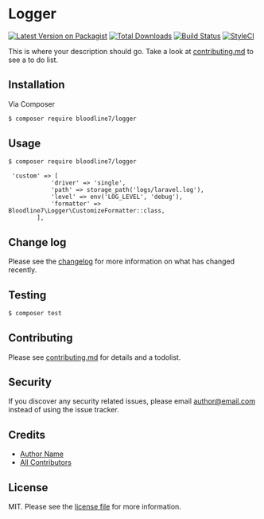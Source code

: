 # Logger

[![Latest Version on Packagist][ico-version]][link-packagist]
[![Total Downloads][ico-downloads]][link-downloads]
[![Build Status][ico-travis]][link-travis]
[![StyleCI][ico-styleci]][link-styleci]

This is where your description should go. Take a look at [contributing.md](contributing.md) to see a to do list.

## Installation

Via Composer

``` bash
$ composer require bloodline7/logger
```

## Usage



``` bash
$ composer require bloodline7/logger
```

```injectablephp
 'custom' => [
            'driver' => 'single',
            'path' => storage_path('logs/laravel.log'),
            'level' => env('LOG_LEVEL', 'debug'),
            'formatter' => Bloodline7\Logger\CustomizeFormatter::class,
        ],
```




## Change log

Please see the [changelog](changelog.md) for more information on what has changed recently.

## Testing

``` bash
$ composer test
```

## Contributing

Please see [contributing.md](contributing.md) for details and a todolist.

## Security

If you discover any security related issues, please email author@email.com instead of using the issue tracker.

## Credits

- [Author Name][link-author]
- [All Contributors][link-contributors]

## License

MIT. Please see the [license file](license.md) for more information.

[ico-version]: https://img.shields.io/packagist/v/bloodline7/logger.svg?style=flat-square
[ico-downloads]: https://img.shields.io/packagist/dt/bloodline7/logger.svg?style=flat-square
[ico-travis]: https://img.shields.io/travis/bloodline7/logger/master.svg?style=flat-square
[ico-styleci]: https://styleci.io/repos/12345678/shield

[link-packagist]: https://packagist.org/packages/bloodline7/logger
[link-downloads]: https://packagist.org/packages/bloodline7/logger
[link-travis]: https://travis-ci.org/bloodline7/logger
[link-styleci]: https://styleci.io/repos/12345678
[link-author]: https://github.com/bloodline7
[link-contributors]: ../../contributors
